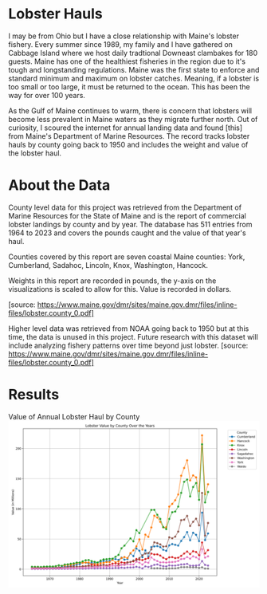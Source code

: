 # Lobster Hauls
I may be from Ohio but I have a close relationship with Maine's lobster fishery. Every summer since 1989,
my family and I have gathered on Cabbage Island where we host daily tradtional Downeast clambakes for 180 guests.
Maine has one of the healthiest fisheries in the region due to it's tough and longstanding regulations. Maine was the first state to enforce and standard minimum and maximum on lobster catches. Meaning, if a lobster is too small or too large, it must be returned to the ocean. This has been the way for over 100 years. 

As the Gulf of Maine continues to warm, there is concern that lobsters will become less prevalent in Maine waters as they migrate further north. Out of curiosity, I scoured the internet for annual landing data and found [this] from Maine's Department of Marine Resources. The record tracks lobster hauls by county going back to 1950 and includes the weight and value of the lobster haul.

# About the Data
County level data for this project was retrieved from the Department of Marine Resources for the State of Maine and is the report of commercial lobster landings by county and by year. The database has 511 entries from 1964 to 2023 and covers the pounds caught and the value of that year's haul.

Counties covered by this report are seven coastal Maine counties: York, Cumberland, Sadahoc, Lincoln, Knox, Washington, Hancock.

Weights in this report are recorded in pounds, the y-axis on the visualizations is scaled to allow for this. 
Value is recorded in dollars. 

[source: https://www.maine.gov/dmr/sites/maine.gov.dmr/files/inline-files/lobster.county_0.pdf]

Higher level data was retrieved from NOAA going back to 1950 but at this time, the data is unused in this project. Future research with this dataset will include analyzing fishery patterns over time beyond just lobster. 
[source: https://www.maine.gov/dmr/sites/maine.gov.dmr/files/inline-files/lobster.county_0.pdf]

# Results

Value of Annual Lobster Haul by County
![Annual Value](Figs\CountyRevenue.svg "Title")
